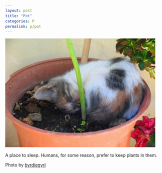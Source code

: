 ```yaml
---
layout: post
title: "Pot"
categories: P
permalink: p/pot
---
```


<img src="/images/p/pot.jpg">

A place to sleep. Humans, for some reason, prefer to keep plants in them.

Photo by <a href="http://www.flickr.com/photos/byrdiegyrl/2924604054/">byrdiegyrl</a>